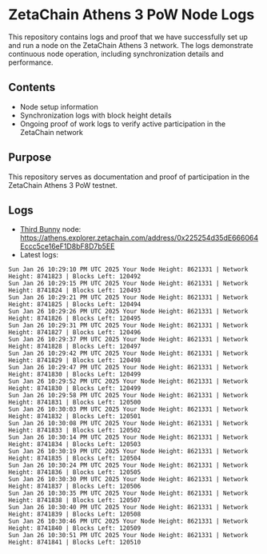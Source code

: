 # ZetaChain Athens 3 PoW Node Logs
This repository contains logs and proof that we have successfully set up and run a node on the ZetaChain Athens 3 network. The logs demonstrate continuous node operation, including synchronization details and performance.

## Contents
- Node setup information
- Synchronization logs with block height details
- Ongoing proof of work logs to verify active participation in the ZetaChain network

## Purpose
This repository serves as documentation and proof of participation in the ZetaChain Athens 3 PoW testnet.

## Logs

- [Third Bunny](https://thirdbunny.xyz/) node: https://athens.explorer.zetachain.com/address/0x225254d35dE666064Eccc5ce16eF1D8bF8D7b5EE
- Latest logs:
```
Sun Jan 26 10:29:10 PM UTC 2025 Your Node Height: 8621331 | Network Height: 8741823 | Blocks Left: 120492
Sun Jan 26 10:29:15 PM UTC 2025 Your Node Height: 8621331 | Network Height: 8741824 | Blocks Left: 120493
Sun Jan 26 10:29:21 PM UTC 2025 Your Node Height: 8621331 | Network Height: 8741825 | Blocks Left: 120494
Sun Jan 26 10:29:26 PM UTC 2025 Your Node Height: 8621331 | Network Height: 8741826 | Blocks Left: 120495
Sun Jan 26 10:29:31 PM UTC 2025 Your Node Height: 8621331 | Network Height: 8741827 | Blocks Left: 120496
Sun Jan 26 10:29:37 PM UTC 2025 Your Node Height: 8621331 | Network Height: 8741828 | Blocks Left: 120497
Sun Jan 26 10:29:42 PM UTC 2025 Your Node Height: 8621331 | Network Height: 8741829 | Blocks Left: 120498
Sun Jan 26 10:29:47 PM UTC 2025 Your Node Height: 8621331 | Network Height: 8741830 | Blocks Left: 120499
Sun Jan 26 10:29:52 PM UTC 2025 Your Node Height: 8621331 | Network Height: 8741830 | Blocks Left: 120499
Sun Jan 26 10:29:58 PM UTC 2025 Your Node Height: 8621331 | Network Height: 8741831 | Blocks Left: 120500
Sun Jan 26 10:30:03 PM UTC 2025 Your Node Height: 8621331 | Network Height: 8741832 | Blocks Left: 120501
Sun Jan 26 10:30:08 PM UTC 2025 Your Node Height: 8621331 | Network Height: 8741833 | Blocks Left: 120502
Sun Jan 26 10:30:14 PM UTC 2025 Your Node Height: 8621331 | Network Height: 8741834 | Blocks Left: 120503
Sun Jan 26 10:30:19 PM UTC 2025 Your Node Height: 8621331 | Network Height: 8741835 | Blocks Left: 120504
Sun Jan 26 10:30:24 PM UTC 2025 Your Node Height: 8621331 | Network Height: 8741836 | Blocks Left: 120505
Sun Jan 26 10:30:30 PM UTC 2025 Your Node Height: 8621331 | Network Height: 8741837 | Blocks Left: 120506
Sun Jan 26 10:30:35 PM UTC 2025 Your Node Height: 8621331 | Network Height: 8741838 | Blocks Left: 120507
Sun Jan 26 10:30:40 PM UTC 2025 Your Node Height: 8621331 | Network Height: 8741839 | Blocks Left: 120508
Sun Jan 26 10:30:46 PM UTC 2025 Your Node Height: 8621331 | Network Height: 8741840 | Blocks Left: 120509
Sun Jan 26 10:30:51 PM UTC 2025 Your Node Height: 8621331 | Network Height: 8741841 | Blocks Left: 120510
```
